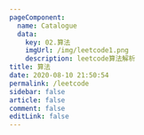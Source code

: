 ```yaml
---
pageComponent: 
  name: Catalogue
  data: 
    key: 02.算法
    imgUrl: /img/leetcode1.png
    description: leetcode算法解析
title: 算法
date: 2020-08-10 21:50:54
permalink: /leetcode
sidebar: false
article: false
comment: false
editLink: false
---
```

